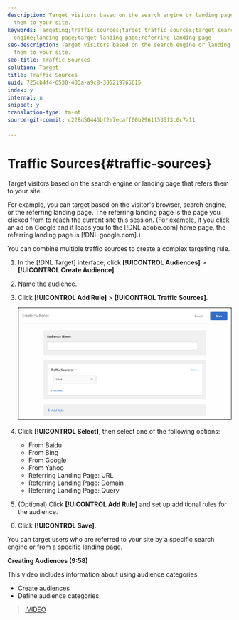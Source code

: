 ```yaml
---
description: Target visitors based on the search engine or landing page that refers
  them to your site.
keywords: Targeting;traffic sources;target traffic sources;target search engine;search
  engine;landing page;target landing page;referring landing page
seo-description: Target visitors based on the search engine or landing page that refers
  them to your site.
seo-title: Traffic Sources
solution: Target
title: Traffic Sources
uuid: 725cb4f4-6530-403a-a9c8-305219765615
index: y
internal: n
snippet: y
translation-type: tm+mt
source-git-commit: c228d50443bf2e7ecaff00b2961f535f3c0c7a11

---
```



# Traffic Sources{#traffic-sources}

Target visitors based on the search engine or landing page that refers them to your site.

For example, you can target based on the visitor's browser, search engine, or the referring landing page. The referring landing page is the page you clicked from to reach the current site this session. (For example, if you click an ad on Google and it leads you to the [!DNL adobe.com] home page, the referring landing page is [!DNL google.com].)

You can combine multiple traffic sources to create a complex targeting rule.

1. In the [!DNL Target] interface, click **[!UICONTROL Audiences]** > **[!UICONTROL Create Audience]**.
1. Name the audience.
1. Click **[!UICONTROL Add Rule]** > **[!UICONTROL Traffic Sources]**.

   ![](assets/target_traffic_source.png)

1. Click **[!UICONTROL Select]**, then select one of the following options:

   * From Baidu
   * From Bing
   * From Google
   * From Yahoo
   * Referring Landing Page: URL
   * Referring Landing Page: Domain
   * Referring Landing Page: Query

1. (Optional) Click **[!UICONTROL Add Rule]** and set up additional rules for the audience.
1. Click **[!UICONTROL Save]**.

You can target users who are referred to your site by a specific search engine or from a specific landing page.

**Creating Audiences (9:58)**

This video includes information about using audience categories.

* Create audiences
* Define audience categories

>[!VIDEO](https://www.youtube.com/watch?v=wV9lVTSOxMk)
